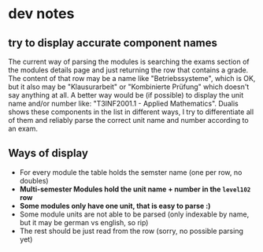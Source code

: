 # dev notes
## try to display accurate component names
The current way of parsing the modules is searching the exams section of the
modules details page and just returning the row that contains a grade. The 
content of that row may be a name like "Betriebssysteme", which is OK, but it
also may be "Klausurarbeit" or "Kombinierte Prüfung" which doesn't say anything
at all. A better way would be (if possible) to display the unit name and/or
number like: "T3INF2001.1 - Applied Mathematics". Dualis shows these components
in the list in different ways, I try to differentiate all of them and reliably
parse the correct unit name and number according to an exam.

## Ways of display
* For every module the table holds the semster name (one per row, no doubles)  
* **Multi-semester Modules hold the unit name + number in the `level102` row**
* **Some modules only have one unit, that is easy to parse :)**
* Some module units are not able to be parsed (only indexable by name, but it may be german vs english, so rip)
* The rest should be just read from the row (sorry, no possible parsing yet)